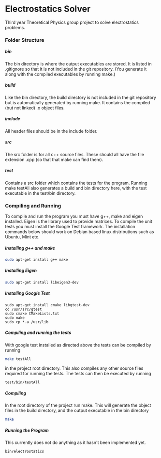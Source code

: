 # Electrostatics Solver

Third year Theoretical Physics group project to solve electrostatics problems.


### Folder Structure

##### bin
The bin directory is where the output executables are stored. It is listed in .gitignore so that it is not included in the git repository. (You generate it along with the compiled executables by running make.)

##### build
Like the bin directory, the build directory is not included in the git repository but is automatically generated by running make. It contains the compiled (but not linked) .o object files.

##### include
All header files should be in the include folder. 

##### src
The src folder is for all c++ source files. These should all have the file extension .cpp (so that that make can find them).

##### test
Contains a src folder which contains the tests for the program. Running make testAll also generates a build and bin directory here, with the test executable in the test/bin directory.



### Compiling and Running

To compile and run the program you must have g++, make and eigen installed. Eigen is the library used to provide matrices. To compile the unit tests you must install the Google Test framework. The installation commands below should work on Debian based linux distributions such as Ubuntu, Mint etc.

##### Installing g++ and make
```bash
sudo apt-get install g++ make
```

##### Installing Eigen
```bash
sudo apt-get install libeigen3-dev
```

##### Installing Google Test
```
sudo apt-get install cmake libgtest-dev
cd /usr/src/gtest
sudo cmake CMakeLists.txt
sudo make
sudo cp *.a /usr/lib
```

##### Compiling and running the tests
With google test installed as directed above the tests can be compiled by running
```bash
make testAll
```
in the project root directory. This also compiles any other source files required for running the tests.
The tests can then be executed by running
```bash
test/bin/testAll
```

##### Compiling
In the root directory of the project run make. This will generate the object files in the build directory, and the output executable in the bin directory
```bash
make
```

##### Running the Program
This currently does not do anything as it hasn't been implemented yet.
```bash
bin/electrostatics
```
